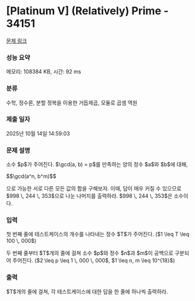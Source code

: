 # [Platinum V] (Relatively) Prime - 34151 

[문제 링크](https://www.acmicpc.net/problem/34151) 

### 성능 요약

메모리: 108384 KB, 시간: 92 ms

### 분류

수학, 정수론, 분할 정복을 이용한 거듭제곱, 모듈로 곱셈 역원

### 제출 일자

2025년 10월 14일 14:59:03

### 문제 설명

<p>소수 $p$가 주어진다. $\gcd(a, b) = p$를 만족하는 양의 정수 $a$와 $b$에 대해,</p>

<p>$$\gcd(a^n, b^m)$$</p>

<p>으로 가능한 서로 다른 모든 값의 합을 구해보자. 이때, 답이 매우 커질 수 있으므로 $998 \, 244 \, 353$으로 나눈 나머지를 출력하라. $998 \, 244 \, 353$은 소수이다.</p>

### 입력 

 <p>첫 번째 줄에 테스트케이스의 개수를 나타내는 정수 $T$가 주어진다. ($1 \leq T \leq 100 \, 000$)</p>

<p>두 번째 줄부터 $T$개의 줄에 걸쳐 소수 $p$와 정수 $n$과 $m$이 공백으로 구분되어 주어진다. ($2 \leq p \leq 1 \, 000 \, 000$, $1 \leq n, m \leq 10^{18}$)</p>

### 출력 

 <p>$T$개의 줄에 걸쳐, 각 테스트케이스에 대한 답을 한 줄에 하나씩 출력하라.</p>


